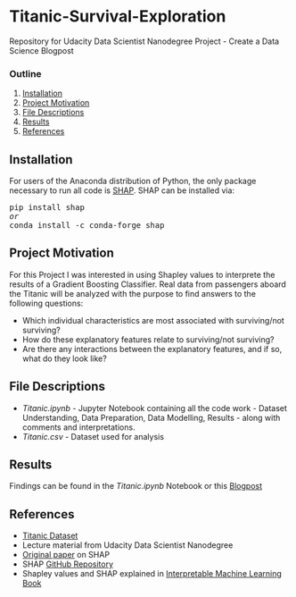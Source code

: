# Titanic-Survival-Exploration
Repository for Udacity Data Scientist Nanodegree Project - Create a Data Science Blogpost


### Outline
1. [Installation](#installation)
2. [Project Motivation](#motivation)
3. [File Descriptions](#files)
4. [Results](#results)
5. [References](#references)

## Installation <a name="installation"></a>

For users of the Anaconda distribution of Python, the only package necessary to run all code is [SHAP](https://github.com/slundberg/shap). SHAP can be installed via:

<pre>
pip install shap
<i>or</i>
conda install -c conda-forge shap
</pre>

## Project Motivation <a name="motivation"></a>

For this Project I was interested in using Shapley values to interprete the results of a Gradient Boosting Classifier. Real data from passengers aboard the Titanic will be analyzed with the purpose to find answers to the following questions:
- Which individual characteristics are most associated with surviving/not surviving?
- How do these explanatory features relate to surviving/not surviving?
- Are there any interactions between the explanatory features, and if so, what do they look like?

## File Descriptions <a name="files"></a>

- *Titanic.ipynb* - Jupyter Notebook containing all the code work - Dataset Understanding, Data Preparation, Data Modelling, Results - along with comments and interpretations. 
- *Titanic.csv* - Dataset used for analysis


## Results <a name="results"></a>

Findings can be found in the *Titanic.ipynb* Notebook or this [Blogpost]()

## References  <a name="references"></a>
- [Titanic Dataset](https://web.stanford.edu/class/archive/cs/cs109/cs109.1166/problem12.html)
- Lecture material from Udacity Data Scientist Nanodegree
- [Original paper](http://papers.nips.cc/paper/7062-a-unified-approach-to-interpreting-model-predictions.pdf) on SHAP
- SHAP [GitHub Repository](https://github.com/slundberg/shap) 
- Shapley values and SHAP explained in [Interpretable Machine Learning Book](https://christophm.github.io/interpretable-ml-book/shapley.html)
